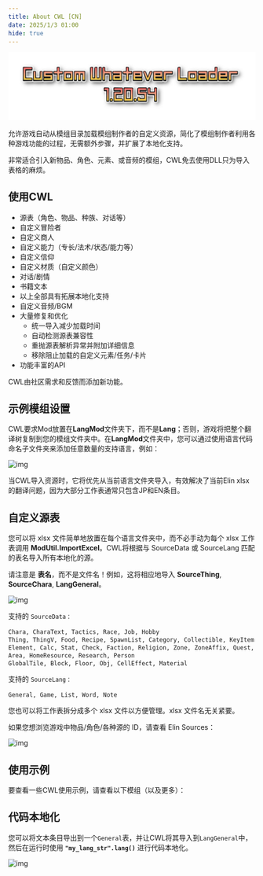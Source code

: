 ```yaml
---
title: About CWL [CN]
date: 2025/1/3 01:00
hide: true
---
```


![Version](https://raw.githubusercontent.com/gottyduke/Elin.Plugins/master/CustomWhateverLoader/assets/CWL_banner.png)

允许游戏自动从模组目录加载模组制作者的自定义资源，简化了模组制作者利用各种游戏功能的过程，无需额外步骤，并扩展了本地化支持。

非常适合引入新物品、角色、元素、或音频的模组，CWL免去使用DLL只为导入表格的麻烦。

## 使用CWL

- 源表（角色、物品、种族、对话等）
- 自定义冒险者
- 自定义商人
- 自定义能力（专长/法术/状态/能力等）
- 自定义信仰
- 自定义材质（自定义颜色）
- 对话/剧情
- 书籍文本
- 以上全部具有拓展本地化支持
- 自定义音频/BGM
- 大量修复和优化
    - 统一导入减少加载时间
    - 自动检测源表兼容性
    - 重抛源表解析异常并附加详细信息
    - 移除阻止加载的自定义元素/任务/卡片
- 功能丰富的API

CWL由社区需求和反馈而添加新功能。

## 示例模组设置

CWL要求Mod放置在**LangMod**文件夹下，而不是**Lang**；否则，游戏将把整个翻译树复制到您的模组文件夹中。在**LangMod**文件夹中，您可以通过使用语言代码命名子文件夹来添加任意数量的支持语言，例如：

![img](https://i.postimg.cc/tJypn1Ys/image.png)

当CWL导入资源时，它将优先从当前语言文件夹导入，有效解决了当前Elin xlsx的翻译问题，因为大部分工作表通常只包含JP和EN条目。

## 自定义源表

您可以将 xlsx 文件简单地放置在每个语言文件夹中，而不必手动为每个 xlsx 工作表调用 **ModUtil.ImportExcel**。CWL将根据与 SourceData 或 SourceLang 匹配的表名导入所有本地化的源。

请注意是 **表名**，而不是文件名！例如，这将相应地导入 **SourceThing**, **SourceChara**, **LangGeneral**。

![img](https://i.postimg.cc/vZqGNjfC/Screenshot-1.png)

支持的 `SourceData：`
```:no-line-numbers
Chara, CharaText, Tactics, Race, Job, Hobby
Thing, ThingV, Food, Recipe, SpawnList, Category, Collectible, KeyItem
Element, Calc, Stat, Check, Faction, Religion, Zone, ZoneAffix, Quest, Area, HomeResource, Research, Person
GlobalTile, Block, Floor, Obj, CellEffect, Material
```

支持的 `SourceLang：`
```
General, Game, List, Word, Note
```

您也可以将工作表拆分成多个 xlsx 文件以方便管理。xlsx 文件名无关紧要。

如果您想浏览游戏中物品/角色/各种源的 ID，请查看 Elin Sources：

![img](https://i.postimg.cc/15wF6V2L/image.png)

## 使用示例

要查看一些CWL使用示例，请查看以下模组（以及更多）：

<LinkCard t="Mods Using CWL" u="https://steamcommunity.com/workshop/filedetails/discussion/3370512305/501685815345180661/" />

## 代码本地化

您可以将文本条目导出到一个`General`表，并让CWL将其导入到`LangGeneral`中，然后在运行时使用 **`"my_lang_str".lang()`** 进行代码本地化。

![img](https://i.postimg.cc/76HS3t8M/image.png)
